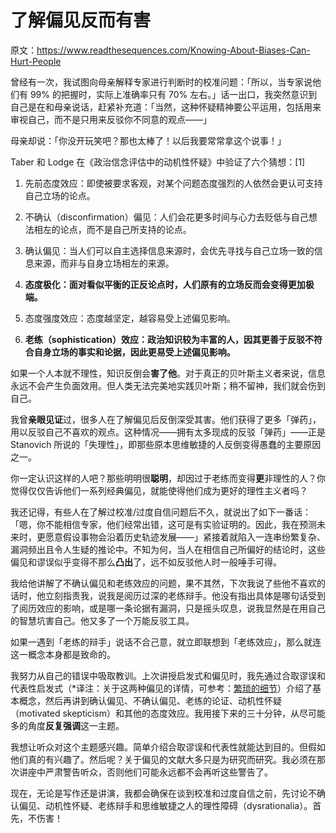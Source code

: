 # 了解偏见反而有害

原文：https://www.readthesequences.com/Knowing-About-Biases-Can-Hurt-People

曾经有一次，我试图向母亲解释专家进行判断时的校准问题：「所以，当专家说他们有 99% 的把握时，实际上准确率只有 70% 左右。」话一出口，我突然意识到自己是在和母亲说话，赶紧补充道：「当然，这种怀疑精神要公平运用，包括用来审视自己，而不是只用来反驳你不同意的观点——」

母亲却说：「你没开玩笑吧？那也太棒了！以后我要常常拿这个说事！」

Taber 和 Lodge 在《政治信念评估中的动机性怀疑》中验证了六个猜想：[1]

1. 先前态度效应：即使被要求客观，对某个问题态度强烈的人依然会更认可支持自己立场的论点。

2. 不确认（disconfirmation）偏见：人们会花更多时间与心力去贬低与自己想法相左的论点，而不是自己所支持的论点。

3. 确认偏见：当人们可以自主选择信息来源时，会优先寻找与自己立场一致的信息来源，而非与自身立场相左的来源。

4. **态度极化：面对看似平衡的正反论点时，人们原有的立场反而会变得更加极端。**

5. 态度强度效应：态度越坚定，越容易受上述偏见影响。

6. **老练（sophistication）效应：政治知识较为丰富的人，因其更善于反驳不符合自身立场的事实和论据，因此更易受上述偏见影响。**

如果一个人本就不理性，知识反倒会**害了他**。对于真正的贝叶斯主义者来说，信息永远不会产生负面效用。但人类无法完美地实践贝叶斯；稍不留神，我们就会伤到自己。

我曾**亲眼见证**过，很多人在了解偏见后反倒深受其害。他们获得了更多「弹药」，用以反驳自己不喜欢的观点。这种情况——拥有太多现成的反驳「弹药」——正是 Stanovich 所说的「失理性」，即那些原本思维敏捷的人反倒变得愚蠢的主要原因之一。

你一定认识这样的人吧？那些明明很**聪明**，却因过于老练而变得**更**非理性的人？你觉得仅仅告诉他们一系列经典偏见，就能使得他们成为更好的理性主义者吗？

我还记得，有些人在了解过校准/过度自信问题后不久，就说出了如下一番话：「嗯，你不能相信专家，他们经常出错，这可是有实验证明的。因此，我在预测未来时，更愿意假设事物会沿着历史轨迹发展——」紧接着就陷入一连串纷繁复杂、漏洞频出且令人生疑的推论中。不知为何，当人在相信自己所偏好的结论时，这些偏见和谬误似乎变得不那么**凸出**了，远不如反驳他人时一般唾手可得。

我给他讲解了不确认偏见和老练效应的问题，果不其然，下次我说了些他不喜欢的话时，他立刻指责我，说我是阅历过深的老练辩手。他没有指出具体是哪句话受到了阅历效应的影响，或是哪一条论据有漏洞，只是摇头叹息，说我显然是在用自己的智慧坑害自己。他又多了一个万能反驳工具。

如果一遇到「老练的辩手」说话不合己意，就立即联想到「老练效应」，那么就连这一概念本身都是致命的。

我努力从自己的错误中吸取教训。上次讲授启发式和偏见时，我先通过合取谬误和代表性启发式（*译注：关于这两种偏见的详情，可参考：[繁琐的细节](https://hpmor.xyz/ai2zb_6/)）介绍了基本概念，然后再讲到确认偏见、不确认偏见、老练的论证、动机性怀疑（motivated skepticism）和其他的态度效应。我用接下来的三十分钟，从尽可能多的角度**反复强调**这一主题。

我想让听众对这个主题感兴趣。简单介绍合取谬误和代表性就能达到目的。但假如他们真的有兴趣了。然后呢？关于偏见的文献大多只是为研究而研究。我必须在那次讲座中严肃警告听众，否则他们可能永远都不会再听这些警告了。

现在，无论是写作还是讲演，我都会确保在谈到校准和过度自信之前，先讨论不确认偏见、动机性怀疑、老练辩手和思维敏捷之人的理性障碍（dysrationalia）。首先，不伤害！